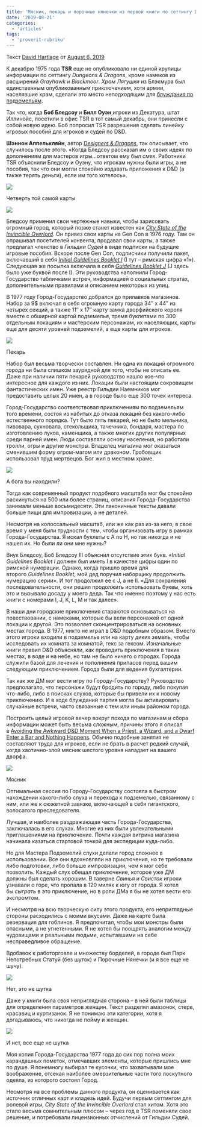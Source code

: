 ```yaml
---
title: 'Мясник, пекарь и порочные нянечки из первой книги по сеттингу D&D: Города-Государства Непобедимого Владыки'
date: '2019-08-21'
categories:
  - 'articles'
tags:
  - 'proverit-rubriku'
---
```


Текст [David Hartlage](https://vk.com/away.php?to=https%3A%2F%2Fdmdavid.com%2Ftag%2Fauthor%2Fadmin%2F&cc_key=) от [August 6, 2019](https://vk.com/away.php?to=https%3A%2F%2Fdmdavid.com%2Ftag%2Fa-butcher-a-baker-and-naughty-nannies-in-dds-first-setting-book-the-city-state-of-the-invincible-overlord%2F&cc_key=)

К декабрю 1975 года **TSR** еще не опубликовало ни единой крупицы информации по сеттингу *Dungeons & Dragons*, кроме намеков из расширений *Grayhawk* и *Blackmoor*. *Храм Лягушки* из Блэкмура был единственным опубликованным приключением, хотя армии, населявшие храм, сделали это место неподходящим для [блуждания по подземельям](https://vk.com/away.php?to=https%3A%2F%2Fdmdavid.com%2Ftag%2Fwhy-the-temple-of-the-frog-dungeons-dragons-first-printed-dungeon-seemed-unplayable%2F&cc_key=).

Так что, когда **Боб Бледсоу** и **Билл Оуэн**,игроки из Декатура, штат Иллинойс, посетили в офис TSR в тот самый декабрь, они принесли с собой новую идею. Боб попросил TSR разрешения сделать линейку игровых пособий для игроков и судей по D&D.

**Шэннон Аппелькляйн**, автор *[Designers & Dragons](https://vk.com/away.php?to=https%3A%2F%2Fwww.drivethrurpg.com%2Fproduct%2F141205%2FDesigners--Dragons-The-Complete-Set-BUNDLE%3Faffiliate_id%3D8278&cc_key=)*, так описывает, что случилось после этого. «Когда Бледсоу рассказал им о своих идеях по дополнениям для мастеров игры…ответом ему был *смех*. Работники TSR объяснили Бледсоу и Оуэну, что игрокам нужны были игры, а не пособия, так что они могли спокойно издавать приложения к D&D (а также терять деньги), если им того хотелось».

![](https://pp.userapi.com/c855032/v855032266/bdaf2/kbUQXT1zDmg.jpg)

Четверть той самой карты

![](https://sun9-10.userapi.com/c855032/v855032266/bdafa/qNo0NaVeR9E.jpg)

Бледсоу применил свои чертежные навыки, чтобы зарисовать огромный город, который позже станет известен как *[City State of the Invincible Overlord](https://vk.com/away.php?to=https%3A%2F%2Fwww.drivethrurpg.com%2Fproduct%2F56309%2FCity-State-of-the-Invincible-Overlord--Revised%3Faffiliate_id%3D8278&cc_key=)*. Он привез свои карты на Gen Con в 1976 году. Там он опрашивал посетителей конвента, продавал свои карты, а также предлагал членство в *Гильдии Судей* в виде подписки на будущие игровые пособия. Вскоре после Gen Con, подписчики получили пакет, включавший в себя *[Initial Guidelines Booklet I](https://vk.com/away.php?to=https%3A%2F%2Fwww.drivethrurpg.com%2Fproduct%2F81990%2FInitial-Guidelines-Booklet-I-1976%3Faffiliate_id%3D8278&cc_key=)* (I тут – римская цифра «1»). Следующая же посылка включала в себя *[Guidelines Booklet J](https://vk.com/away.php?to=https%3A%2F%2Fwww.drivethrurpg.com%2Fproduct%2F133523%2FInitial-Guidelines-Booklet-J--Thunderhold-1976%3Faffiliate_id%3D8278&cc_key=)* (J здесь было уже буквой после I). Эти руководства наполнили Город-Государство табличками встреч, информацией о социальных стратах, дополнительными правилами и описанием некоторых из улиц.

В 1977 году Город-Государство добрался до прилавков магазинов. Набор за 9$ включал в себя огромную карту города 34″ x 44″ из четырех секций, а также 11″ x 17″ карту замка дворфийского короля вместе с обширной картой подземелья, тремя буклетами по 300 отдельным локациям и мастерским персонажам, их населяющих, карты еще для десяти уровней подземелий, а еще карты для игроков.

![](https://sun9-24.userapi.com/c855032/v855032266/bdb01/GC4QMifntjA.jpg)

Пекарь

Набор был весьма творчески составлен. Ни одна из локаций огромного города ни была слишком заурядной для того, чтобы не описать ее. Даже при наличии пяти пекарей руководство нашло кое-что интересное для каждого из них. Локации были настоящим сокровищем фантастических имен. Уже реестр Гильдии Наемников мог предоставить целых 20 имен, а в городе было еще 300 точек интереса.

Город-Государство соответствовал приключениям по подземельям того времени, состоя из набитых до отказа локаций без какого-либо естественного порядка. Тут было пять пекарей, но не было мельника, пивовара, сукновала, стекольщика, тачечника, бондаря, мастера по изготовлению луков, каменщика, а также многих других популярных среди парней имен. Люди составляли основу населения, но работали тролли, огры и другие монстры. Владелец магазина мог оказаться сменившим форму огром-магом или драконом. Гробовщик использовал труд мертвецов. Бог жил в местном храме.

![](https://sun9-14.userapi.com/c855032/v855032266/bdb09/jIsSIU4b-DA.jpg)

А бога вы находили?

Тогда как современный продукт подобного масштаба мог бы спокойно раскинуться на 500 или более страниц, описания Города-Государства занимали меньше восьмидесяти. Эти лаконичные тексты давали больше пищи для импровизации, а не деталей.

Несмотря на колоссальный масштаб, или же как раз из-за него, в свое время у меня были трудности с тем, чтобы организовать игру в рамках Города-Государства. Я искал буклеты с A по H, но так никогда и не нашел их. Но были ли они мне нужны?

Внук Бледсоу, Боб Бледсоу III объяснил отсутствие этих букв. «*Initial Guidelines Booklet I* должен был иметь I в качестве цифры один по римской нумерации. Однако, когда пришло время для второго *Guidelines Booklet*, мой дед поручил наборщику продолжить нумерацию серии». И тот продолжил ее с J, а не II. «Для сохранения последовательности, они решил продолжить использовать буквы, хоть это и вызывало досаду у моего деда. Так что именно поэтому у нас есть книги с номерами I, J, K, L, M и так далее».

В наши дни городские приключения стараются основываться на повествовании, с намеками, которые бы вели персонажей от одной локации к другой. Это позволяет сконцентрироваться на основных местах города. В 1977, никто не играл в D&D подобным образом. Вместо этого игроки входили в подземелье или на карту диких земель, чтобы исследовать их комната за комнатой, гекс за гексом. Изначальные книги правил D&D объясняли, как проводить приключения в таких местах, в воде и на небе, но там не было ничего о городах. Города служили базой для лечения и пополнения припасов перед вашим следующим приключением. Города были для ведения бухгалтерии.

Так как же ДМ мог вести игру по Городу-Государству? Руководство предполагало, что персонажи будут бродить по городу, либо покупая что-либо, либо в поисках слухов, которые бы привели их к новому приключению. И в ходе блужданий партия могла бы активировать случайные встречи, часто связанные с тем или иным районом города.

Построить целый игровой вечер вокруг похода по магазинам и сбора информации может быть весьма сложным, причины этого я описал в [Avoiding the Awkward D&D Moment When a Priest, a Wizard, and a Dwarf Enter a Bar and Nothing Happens](https://vk.com/away.php?to=https%3A%2F%2Fdmdavid.com%2Ftag%2Fa-priest-a-wizard-and-a-dwarf-enter-a-bar-and-nothing-happens-without-the-2-key-ingredients-of-a-role-playing-scene%2F&cc_key=). Обычно подобные занятия не составляют труда для игроков, если не брать в расчет редкий случай, когда хаотично-злой мясник шестого уровня нападает на вашего дворфа.

![](https://sun9-51.userapi.com/c855032/v855032266/bdb11/itx_lMA8ftI.jpg)

Мясник

Оптимальная сессия по Городу-Государству состояла в быстром нахождении какого-либо слуха и перехода к подземелью, связанному с ним, или же к сюжетной завязке, включающей в себя гигантского, волосатого преследователя.

Лучшая, и наиболее раздражающая часть Города-Государства, заключалась в его слухах. Многие из них были увлекательными приглашениями на приключение. Почти каждая витрина магазина начинала казаться стартовой точкой для экспедиции куда-либо.

Но для Мастера Подземелий слухи делали город сложнее в использовании. Все они вдохновляли на приключения, но те требовали либо подготовки, либо больше импровизации, чем я мог себе позволить. Каждый слух обещал приключение, которое уже ДМ должны был сделать хорошим. В таверне *Свинья и Свисток* игроки узнавали о горе, что пропала в 120 милях к югу от города. Я хотел бы *сыграть* в это приключение, но в роли ДМа я бы не хотел вести его экспромтом.

И несмотря на всю творческую силу этого продукта, его неприглядные стороны расходились с моими вкусами. Даже на карте была резервация для гоблинов. Я предпочитал, чтобы мои монстры были опасными, а не угнетенными. Я не хотел бы поощрять аналогии между чудовищами и реальными людьми, испытавшими на себе несправедливое обращение.

Вдобавок к работорговле и множеству борделей, в городе был Парк Непотребных Статуй (без шуток) и Порочные Нянечки (и я все еще не шучу).

![](https://sun9-14.userapi.com/c855032/v855032266/bdb18/mMQwGLBGKGM.jpg)

Нет, это не шутка

Даже у *книги* была своя неприглядная сторона – в ней были таблицы для определения параметров женщин. Текст разделял амазонок, стерв, красавиц и куртизанок. Я не понимаю эти категории, хотя я догадываюсь, что никогда не пойму и женщин.

![](https://sun9-51.userapi.com/c855032/v855032266/bdb1f/jAhgnz76O6o.jpg)

И нет, все еще не шутка

Моя копия Города-Государства 1977 года до сих пор полна моих карандашных пометок, отмечавших элементы, которые пришлись мне по душе. Я понемногу выбирал те кусочки, что захватывали мое воображение, отсекая наиболее омерзительные части того лоскутного одеяла, из которого состоял Город.

Несмотря на все проблемы данного продукта, он оценивается как источник отличных карт и кладезь идей. Будучи первым сеттингом для ролевой игры, *City State of the Invincible Overlord* стал хитом. Хотя это стало весьма сомнительным плюсом – через год в TSR поменяли свое решение, и потребовали лицензионных отчислений от Гильдии Судей.
